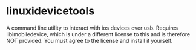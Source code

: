 # linuxidevicetools
A command line utility to interact with ios devices over usb. Requires libimobiledevice, which is under a different license to this and is therefore NOT provided. You must agree to the license and install it yourself.
